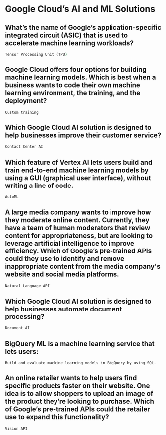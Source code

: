# Google Cloud’s AI and ML Solutions
## What’s the name of Google’s application-specific integrated circuit (ASIC) that is used to accelerate machine learning workloads?
```cmd
Tensor Processing Unit (TPU)
```
## Google Cloud offers four options for building machine learning models. Which is best when a business wants to code their own machine learning environment, the training, and the deployment?
```cmd
Custom training
```
## Which Google Cloud AI solution is designed to help businesses improve their customer service?
```cmd
Contact Center AI
```
## Which feature of Vertex AI lets users build and train end-to-end machine learning models by using a GUI (graphical user interface), without writing a line of code.
```cmd
AutoML
```
## A large media company wants to improve how they moderate online content. Currently, they have a team of human moderators that review content for appropriateness, but are looking to leverage artificial intelligence to improve efficiency. Which of Google’s pre-trained APIs could they use to identify and remove inappropriate content from the media company's website and social media platforms.
```cmd
Natural Language API
```
## Which Google Cloud AI solution is designed to help businesses automate document processing?
```cmd
Document AI
```
## BigQuery ML is a machine learning service that lets users:
```cmd
Build and evaluate machine learning models in BigQuery by using SQL.
```
## An online retailer wants to help users find specific products faster on their website. One idea is to allow shoppers to upload an image of the product they’re looking to purchase. Which of Google’s pre-trained APIs could the retailer use to expand this functionality?
```cmd
Vision API
```
